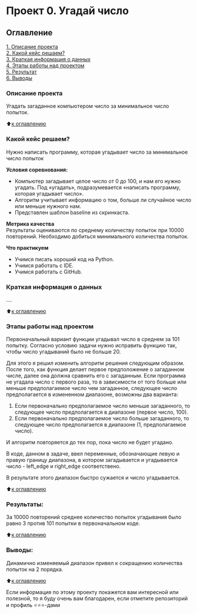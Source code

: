 # Проект 0. Угадай число

## Оглавление  
[1. Описание проекта](.README.md#Описание-проекта)  
[2. Какой кейс решаем?](.README.md#Какой-кейс-решаем)  
[3. Краткая информация о данных](.README.md#Краткая-информация-о-данных)  
[4. Этапы работы над проектом](.README.md#Этапы-работы-над-проектом)  
[5. Результат](.README.md#Результат)    
[6. Выводы](.README.md#Выводы) 

### Описание проекта    
Угадать загаданное компьютером число за минимальное число попыток.

:arrow_up:[к оглавлению](_)


### Какой кейс решаем?    
Нужно написать программу, которая угадывает число за минимальное число попыток

**Условия соревнования:**  
- Компьютер загадывает целое число от 0 до 100, и нам его нужно угадать. Под «угадать», подразумевается «написать программу, которая угадывает число».
- Алгоритм учитывает информацию о том, больше ли случайное число или меньше нужного нам.
- Представлен шаблон baseline из скринкаста.

**Метрика качества**     
Результаты оцениваются по среднему количеству попыток при 10000 повторений. Необходимо добиться минимального количества попыток.

**Что практикуем**     
- Учимся писать хороший код на Python.
- Учимся работать с IDE.
- Учимся работать с GitHub.


### Краткая информация о данных
....
  
:arrow_up:[к оглавлению](.README.md#Оглавление)


### Этапы работы над проектом  
Первоначальный вариант функции угадывал число в среднем за 101 попытку. Согласно условию задачи нужно исправить функцию так, чтобы число угадываний было не больше 20.

Для этого я решил изменить алгоритм решения следующим образом. 
После того, как функция делает первое предположение о загаданном числе, далее она должна сравнить его с загаданным.
Если программа не угадала число с первого раза, то в зависимости от того больше или меньше предполагаемое число чем загаданное, следующее число предполагается в измененном диапазоне, возможны два варианта:

1. Если первоначально предполагаемое число меньше загаданного, то следующее число предполагается в диапазоне (первое число, 100).
2. Если первоначально предполагаемое число больше загаданного, то следующее число предполагается в диапазоне (1, предполагаемое число).

И алгоритм повторяется до тех пор, пока число не будет угадано.

В коде, данном в задаче, ввел переменные, обозначающие левую и правую границу диапазона, в котором загадывается и угадывается число - left_edge и right_edge соответствено.

В результате этого диапазон быстро сужается и число угадывается.

:arrow_up:[к оглавлению](.README.md#Оглавление)


### Результаты:  

За 10000 повторений среднее количество попыток угадывания было равно 3 против 101 попытки в первоначальном коде.

:arrow_up:[к оглавлению](.README.md#Оглавление)


### Выводы:  

Динамично изменяемый диапазон  привел к сокращению количества попыток на 2 порядка.

:arrow_up:[к оглавлению](.README.md#Оглавление)


Если информация по этому проекту покажется вам интересной или полезной, то я буду очень вам благодарен, если отметите репозиторий и профиль ⭐️⭐️⭐️-дами